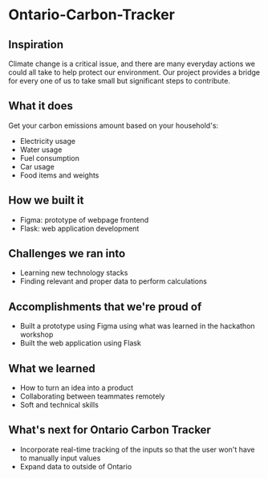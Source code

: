 # Ontario-Carbon-Tracker

## Inspiration

Climate change is a critical issue, and there are many everyday actions we could all take to help protect our environment. Our project provides a bridge for every one of us to take small but significant steps to contribute.

## What it does

Get your carbon emissions amount based on your household's:
- Electricity usage
- Water usage
- Fuel consumption
- Car usage
- Food items and weights

## How we built it

- Figma: prototype of webpage frontend
- Flask: web application development

## Challenges we ran into

- Learning new technology stacks
- Finding relevant and proper data to perform calculations

## Accomplishments that we're proud of

- Built a prototype using Figma using what was learned in the hackathon workshop
- Built the web application using Flask

## What we learned

- How to turn an idea into a product
- Collaborating between teammates remotely
- Soft and technical skills

## What's next for Ontario Carbon Tracker

- Incorporate real-time tracking of the inputs so that the user won't have to manually input values
- Expand data to outside of Ontario
